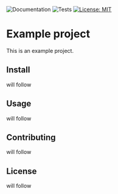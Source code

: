 ![Documentation](https://github.com/florence-bockting/example-project/actions/workflows/docs.yml/badge.svg)
![Tests](https://github.com/florence-bockting/example-project/actions/workflows/tests.yml/badge.svg)
[![License: MIT](https://img.shields.io/badge/License-MIT-red.svg)](https://opensource.org/licenses/MIT)

# Example project 
This is an example project. 

## Install
will follow

## Usage
will follow

## Contributing
will follow

## License 
will follow

